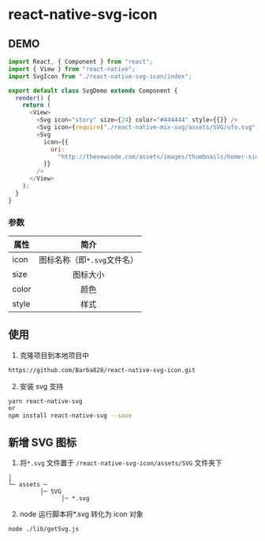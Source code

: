 # react-native-svg-icon

## DEMO

```js
import React, { Component } from "react";
import { View } from "react-native";
import SvgIcon from "./react-native-svg-icon/index";

export default class SvgDemo extends Component {
  render() {
    return (
      <View>
        <Svg icon="story" size={24} color="#444444" style={{}} />
        <Svg icon={require("./react-native-mix-svg/assets/SVG/ufo.svg")} />
        <Svg
          icon={{
            uri:
              "http://thenewcode.com/assets/images/thumbnails/homer-simpson.svg",
          }}
        />
      </View>
    );
  }
}
```

### 参数

| 属性  |            简介             |
| ----- | :-------------------------: |
| icon  | 图标名称（即`*.svg`文件名） |
| size  |          图标大小           |
| color |            颜色             |
| style |            样式             |

## 使用

1. 克隆项目到本地项目中

```sh
https://github.com/Barba828/react-native-svg-icon.git
```

2. 安装 svg 支持

```sh
yarn react-native-svg
or
npm install react-native-svg --save
```

## 新增 SVG 图标

1. 将`*.svg` 文件置于 `/react-native-svg-icon/assets/SVG` 文件夹下

```
│
└─ assets ─
         │─ SVG
               │─ *.svg
```

2. node 运行脚本将\*.svg 转化为 icon 对象

```sh
node ./lib/getSvg.js
```
